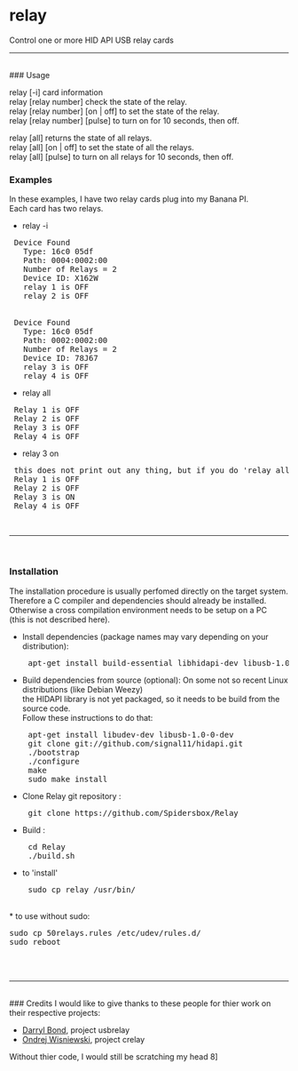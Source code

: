 # relay
Control one or more HID API USB relay cards 
<br>
<hr>
<br>
### Usage

relay [-i] card information<br>
relay [relay number] check the state of the relay.<br>
relay [relay number]  [on | off] to set the state of the relay.<br>
relay [relay number]  [pulse] to turn on for 10 seconds, then off.<br>

relay [all] returns the state of all relays.<br>
relay [all]  [on | off] to set the state of all the relays.<br>
relay [all]  [pulse] to turn on all relays for 10 seconds, then off.<br>


### Examples
In these examples, I have two relay cards plug into my Banana PI.<br>
Each card has two relays.<br>

* relay -i
<pre>
 Device Found
   Type: 16c0 05df
   Path: 0004:0002:00
   Number of Relays = 2
   Device ID: X162W
   relay 1 is OFF
   relay 2 is OFF
  <br>
 Device Found
   Type: 16c0 05df
   Path: 0002:0002:00
   Number of Relays = 2
   Device ID: 78J67
   relay 3 is OFF
   relay 4 is OFF
</pre>

* relay all
<pre>
 Relay 1 is OFF
 Relay 2 is OFF
 Relay 3 is OFF
 Relay 4 is OFF
</pre>

* relay 3 on
<pre>
 this does not print out any thing, but if you do 'relay all' again:
 Relay 1 is OFF
 Relay 2 is OFF
 Relay 3 is ON
 Relay 4 is OFF
</pre>

<br>
<hr>
<br>

### Installation
The installation procedure is usually perfomed directly on the target system.<br>
Therefore a C compiler and dependencies should already be installed.<br>
Otherwise a cross compilation environment needs to be setup on a PC<br>
(this is not described here).<br>

* Install dependencies (package names may vary depending on your distribution):
<pre>
    apt-get install build-essential libhidapi-dev libusb-1.0-0 libusb-1.0-0-dev
</pre>

* Build dependencies from source (optional):
On some not so recent Linux distributions (like Debian Weezy)<br>
the HIDAPI library is not yet packaged, so it needs to be build from the source code.<br>
Follow these instructions to do that:
<pre>
    apt-get install libudev-dev libusb-1.0-0-dev
    git clone git://github.com/signal11/hidapi.git
    ./bootstrap
    ./configure
    make
    sudo make install
</pre>

* Clone Relay git repository :  
<pre>
    git clone https://github.com/Spidersbox/Relay
</pre>

* Build :  
<pre>
    cd Relay
    ./build.sh
</pre>
* to 'install'
<pre>
    sudo cp relay /usr/bin/
</pre>
<br>
* to use without sudo:
<pre>
sudo cp 50relays.rules /etc/udev/rules.d/
sudo reboot
</pre>
<br>
<br> 
<hr>
<br>
### Credits
I would like to give thanks to these people for thier work on their respective projects:

* [Darryl Bond](https://github.com/darrylb123), project usbrelay
* [Ondrej Wisniewski](https://github.com/ondrej1024), project crelay

Without thier code, I would still be scratching my head  8]
<br>  

